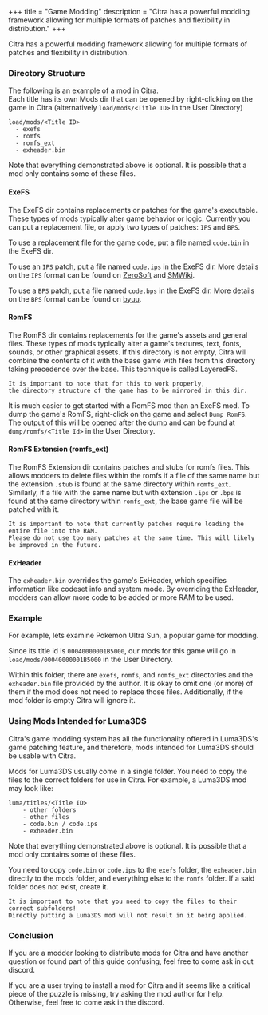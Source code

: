 +++
title = "Game Modding"
description = "Citra has a powerful modding framework allowing for multiple formats of patches and flexibility in distribution."
+++

Citra has a powerful modding framework allowing for multiple formats of patches and flexibility in distribution.

### Directory Structure

The following is an example of a mod in Citra.<br>
Each title has its own Mods dir that can be opened by right-clicking on the game in Citra (alternatively `load/mods/<Title ID>` in the User Directory)
```
load/mods/<Title ID>
  - exefs
  - romfs
  - romfs_ext
  - exheader.bin
```
Note that everything demonstrated above is optional. It is possible that a mod only contains some of these files.

#### ExeFS
The ExeFS dir contains replacements or patches for the game's executable.
These types of mods typically alter game behavior or logic.
Currently you can put a replacement file, or apply two types of patches: `IPS` and `BPS`.

To use a replacement file for the game code, put a file named `code.bin` in the ExeFS dir.

To use an `IPS` patch, put a file named `code.ips` in the ExeFS dir.
More details on the `IPS` format can be found on [ZeroSoft](https://zerosoft.zophar.net/ips.php) and [SMWiki](http://old.smwiki.net/wiki/IPS_file_format).

To use a `BPS` patch, put a file named `code.bps` in the ExeFS dir.
More details on the `BPS` format can be found on [byuu](https://byuu.org/projects/beat#bps).

#### RomFS
The RomFS dir contains replacements for the game's assets and general files.
These types of mods typically alter a game's textures, text, fonts, sounds, or other graphical assets.
If this directory is not empty, Citra will combine the contents of it with the base game with files from this directory taking precedence over the base.
This technique is called LayeredFS.
```
It is important to note that for this to work properly,
the directory structure of the game has to be mirrored in this dir.
```

It is much easier to get started with a RomFS mod than an ExeFS mod.
To dump the game's RomFS, right-click on the game and select `Dump RomFS`.
The output of this will be opened after the dump and can be found at `dump/romfs/<Title Id>` in the User Directory.

#### RomFS Extension (romfs_ext)
The RomFS Extension dir contains patches and stubs for romfs files.
This allows modders to delete files within the romfs if a file of the same name but the extension `.stub` is found at the same directory within `romfs_ext`.
Similarly, if a file with the same name but with extension `.ips` or `.bps` is found at the same directory within `romfs_ext`, the base game file will be patched with it.
```
It is important to note that currently patches require loading the entire file into the RAM.
Please do not use too many patches at the same time. This will likely be improved in the future.
```

#### ExHeader
The `exheader.bin` overrides the game's ExHeader, which specifies information like codeset info and system mode. By overriding the ExHeader, modders can allow more code to be added or more RAM to be used.

### Example
For example, lets examine Pokemon Ultra Sun, a popular game for modding.

Since its title id is `00040000001B5000`, our mods for this game will go in `load/mods/00040000001B5000` in the User Directory. 

Within this folder, there are `exefs`, `romfs`, and `romfs_ext` directories and the `exheader.bin` file provided by the author.
It is okay to omit one (or more) of them if the mod does not need to replace those files. Additionally, if the mod folder is empty Citra will ignore it.

### Using Mods Intended for Luma3DS
Citra's game modding system has all the functionality offered in Luma3DS's game patching feature, and therefore, mods intended for Luma3DS should be usable with Citra.

Mods for Luma3DS usually come in a single folder. You need to copy the files to the correct folders for use in Citra. For example, a Luma3DS mod may look like:
```
luma/titles/<Title ID>
    - other folders
    - other files
    - code.bin / code.ips
    - exheader.bin
```
Note that everything demonstrated above is optional. It is possible that a mod only contains some of these files.

You need to copy `code.bin` or `code.ips` to the `exefs` folder, the `exheader.bin` directly to the mods folder, and everything else to the `romfs` folder. If a said folder does not exist, create it.
```
It is important to note that you need to copy the files to their correct subfolders!
Directly putting a Luma3DS mod will not result in it being applied.
```

### Conclusion
If you are a modder looking to distribute mods for Citra and have another question or found part of this guide confusing, feel free to come ask in out discord. 

If you are a user trying to install a mod for Citra and it seems like a critical piece of the puzzle is missing, try asking the mod author for help. Otherwise, feel free to come ask in the discord.
